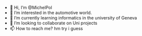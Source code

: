 - 👋 Hi, I’m @MichelPol
- 👀 I’m interested in the automotive world.
- 🌱 I’m currently learning informatics in the university of Geneva
- 💞️ I’m looking to collaborate on Uni projects
- 📫 How to reach me? hm try i guess

<!---
MichelPol/MichelPol is a ✨ special ✨ repository because its `README.md` (this file) appears on your GitHub profile.
You can click the Preview link to take a look at your changes.
--->
